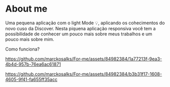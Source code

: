 # About me
Uma pequena aplicação com o light Mode 💡, aplicando os cohecimentos do novo cuso da Discover.
Nesta piquena aplicação responsiva você tem a possibilidade de conhecer um pouco mais sobre 
meus trabalhos e um pouco mais sobre mim.

Como funciona?


https://github.com/marckosalks/For-me/assets/84982384/1a77213f-9ea3-4b4d-957b-76ea6ac61871



https://github.com/marckosalks/For-me/assets/84982384/b3b31f17-1608-4605-9f41-fa655ff35acc

